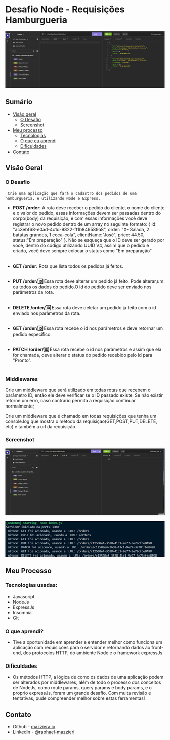 # Desafio Node - Requisições Hamburgueria

![](./src/images/overview-desafio-node.png)


## Sumário

- [Visão geral](#visão-geral)
  - [O Desafio](#o-desafio)
  - [Screenshot](#screenshot)
- [Meu processo](#meu-processo)
  - [Tecnologias](#tecnologias-usadas)
  - [O que eu aprendi](#o-que-aprendi)
  - [Dificuldades](#dificuldades)
- [Contato](#contato)

## Visão Geral

### O Desafio

     Crie uma aplicação que fará o cadastro dos pedidos de uma hamburgueria, e utilizando Node e Express.

 - <strong>POST /order:</strong> A rota deve receber o pedido do cliente, o nome do cliente e o valor do pedido, essas informações devem ser passadas dentro do corpo(body) da requisição, e com essas informações você deve registrar o novo pedido dentro de um array no seguinte formato: { id: "ac3ebf68-e0ad-4c1d-9822-ff1b849589a8", order: "X- Salada, 2 batatas grandes, 1 coca-cola", clientName:"José", price: 44.50, status:"Em preparação" }. Não se esqueça que o ID deve ser gerado por você, dentro do código utilizando UUID V4, assim que o pedido é criado, você deve sempre colocar o status como "Em preparação".
<br><br>

- <strong>GET /order:</strong> Rota que lista todos os pedidos já feitos.
<br><br>

- <strong>PUT /order/:id:</strong> Essa rota deve alterar um pedido já feito. Pode alterar,um ou todos os dados do pedido.O id do pedido deve ser enviado nos parâmetros da rota.
<br><br>

 - <strong>DELETE /order/:id:</strong> Essa rota deve deletar um pedido já feito com o id enviado nos parâmetros da rota.
<br><br>

- <strong>GET /order/:id:</strong> Essa rota recebe o id nos parâmetros e deve retornar um pedido específico.
<br><br>

- <strong>PATCH /order/:id:</strong> Essa rota recebe o id nos parâmetros e assim que ela for chamada, deve alterar o status do pedido recebido pelo id para "Pronto".
<br><br>

### Middlewares

Crie um middleware que será utilizado em todas rotas que recebem o parâmetro ID, então ele deve verificar se o ID passado existe. Se não existir retorne um erro, caso contrário permita a requisição continuar normalmente;

Crie um middleware que é chamado em todas requisições que tenha um console.log que mostra o método da requisiçao(GET,POST,PUT,DELETE, etc) e também a url da requisição.



### Screenshot

![](./src/images/requisições-hamburgueria-node.gif)

![](./src/images/metodos-acionados.jpg)

## Meu Processo

### Tecnologias usadas:

- Javascript
- NodeJs
- ExpressJs
- Insomnia
- Git

### O que aprendi?

- Tive a oportunidade em aprender e entender melhor como funciona um aplicação com requisições para o servidor e retornando dados ao front-end, dos protocolos HTTP, do ambiente Node e o framework expressJs

### Dificuldades

- Os métodos HTTP, a lógica de como os dados de uma aplicação podem ser alterados por middlewares, além de todo o processo dos conceitos de NodeJs, como route params, query params e body params, e o proprio expressJs, foram um grande desafio. Com muita revisão e tentativas, pude compreender melhor sobre estas ferramentas!

## Contato

- Github - [mazziera.io](https://github.com/mazziera)
- Linkedin - [@raphael-mazzieri](https://www.linkedin.com/in/raphael-mazzieri/)
